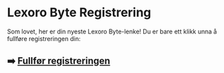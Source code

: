 # Lexoro Byte Registrering

Som lovet, her er din nyeste Lexoro Byte-lenke! Du er bare ett klikk unna å fullføre registreringen din:

## ➡️ [Fullfør registreringen](https://tinyurl.com/tbpa4pn6)